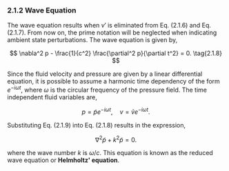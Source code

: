### 2.1.2 Wave Equation <a id="section-2-1-2"></a>

The wave equation results when $v'$ is eliminated from Eq. (2.1.6) and Eq. (2.1.7). From now on, the prime notation will be neglected when indicating ambient state perturbations. The wave equation is given by,

$$
\nabla^2 p - \frac{1}{c^2} \frac{\partial^2 p}{\partial t^2} = 0. \tag{2.1.8}
$$

Since the fluid velocity and pressure are given by a linear differential equation, it is possible to assume a harmonic time dependency of the form $e^{-i \omega t}$, where $\omega$ is the circular frequency of the pressure field. The time independent fluid variables are,

$$
p = \tilde{p} e^{-i \omega t}, \quad v = \tilde{v} e^{-i \omega t}. \tag{2.1.9}
$$

Substituting Eq. (2.1.9) into Eq. (2.1.8) results in the expression,

$$
\nabla^2 \tilde{p} + k^2 \tilde{p} = 0. \tag{2.1.10}
$$

where the wave number $k$ is $\omega/c$. This equation is known as the reduced wave equation or **Helmholtz' equation**.